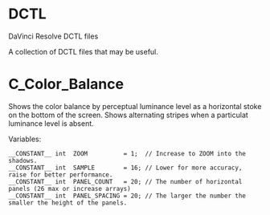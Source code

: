 # DCTL
DaVinci Resolve DCTL files

A collection of DCTL files that may be useful.

# C_Color_Balance

Shows the color balance by perceptual luminance level as a horizontal stoke on the bottom of the screen. Shows alternating stripes when a particulat luminance level is absent.

Variables:
````
__CONSTANT__ int  ZOOM          = 1;  // Increase to ZOOM into the shadows.
__CONSTANT__ int  SAMPLE        = 16; // Lower for more accuracy, raise for better performance.
__CONSTANT__ int  PANEL_COUNT   = 20; // The number of horizontal panels (26 max or increase arrays)
__CONSTANT__ int  PANEL_SPACING = 20; // The larger the number the smaller the height of the panels. 
````
